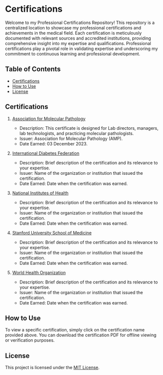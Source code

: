 # Certifications

Welcome to my Professional Certifications Repository! This repository is a centralized location to showcase my professional certifications and achievements in the medical field. Each certification is meticulously documented with relevant sources and accredited institutions, providing comprehensive insight into my expertise and qualifications. Professional certifications play a pivotal role in validating expertise and underscoring my commitment to continuous learning and professional development.

## Table of Contents

- [Certifications](#certifications)
- [How to Use](#how-to-use)
- [License](#license)

## Certifications

1. [Association for Molecular Pathology](https://github.com/nambilisamuel/Certifications/blob/main/Association%20for%20Molecular%20Pathology.pdf)
   - Description: This certificate is designed for Lab directors, managers, lab technologists, and practicing molecular pathologists.
   - Issuer: Association for Molecular Pathology (AMP).
   - Date Earned: 03 December 2023.

2. [International Diabetes Federation](https://github.com/nambilisamuel/Certifications/blob/main/Biosimilar%20Insulin.pdf)
   - Description: Brief description of the certification and its relevance to your expertise.
   - Issuer: Name of the organization or institution that issued the certification.
   - Date Earned: Date when the certification was earned.
  
3. [National Institutes of Health](https://github.com/nambilisamuel/Certifications/blob/main/Clinical%20Pharmacology.pdf)
   - Description: Brief description of the certification and its relevance to your expertise.
   - Issuer: Name of the organization or institution that issued the certification.
   - Date Earned: Date when the certification was earned.

4. [Stanford University School of Medicine](https://github.com/nambilisamuel/Certifications/blob/main/Emergency%20and%20Critical%20Care.pdf)
   - Description: Brief description of the certification and its relevance to your expertise.
   - Issuer: Name of the organization or institution that issued the certification.
   - Date Earned: Date when the certification was earned.
  
5. [World Health Organization](https://github.com/nambilisamuel/Certifications/blob/main/Epidemiology%20-%20WHO.pdf)
   - Description: Brief description of the certification and its relevance to your expertise.
   - Issuer: Name of the organization or institution that issued the certification.
   - Date Earned: Date when the certification was earned.

<!-- Add more certifications as needed -->

## How to Use

To view a specific certification, simply click on the certification name provided above. You can download the certification PDF for offline viewing or verification purposes.

## License

This project is licensed under the [MIT License](LICENSE).
